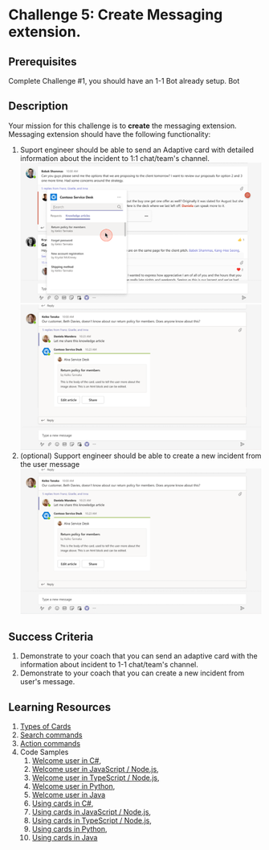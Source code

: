 # Challenge 5: Create Messaging extension.

## Prerequisites

Complete Challenge #1, you should have an 1-1 Bot already setup. Bot

## Description

Your mission for this challenge is to **create** the messaging extension.
Messaging extension should have the following functionality:

1. Suport engineer should be able to send an Adaptive card with detailed information about the incident to 1:1 chat/team's channel.
![Messaging extension: search commands](https://github.com/LevonDX/Teams-Hack-event-March-2022/blob/main/img/me1.png)
![Messaging extension: search commands](https://github.com/LevonDX/Teams-Hack-event-March-2022/blob/main/img/me2.png)
2. (optional) Support engineer should be able to create a new incident from the user message
![Messaging extension: action commands](https://github.com/LevonDX/Teams-Hack-event-March-2022/blob/main/img/me2.png)

## Success Criteria

1. Demonstrate to your coach that you can send an adaptive card with the information about incident to 1-1 chat/team's channel.
2. Demonstrate to your coach that you can create a new incident from user's message.

## Learning Resources

1. [Types of Cards](https://docs.microsoft.com/en-us/microsoftteams/platform/messaging-extensions/what-are-messaging-extensions)
2. [Search commands](https://docs.microsoft.com/en-us/microsoftteams/platform/messaging-extensions/how-to/search-commands/define-search-command)
3. [Action commands](https://docs.microsoft.com/en-us/microsoftteams/platform/messaging-extensions/how-to/action-commands/define-action-command)
4. Code Samples
    1. [Welcome user in C#](https://github.com/microsoft/BotBuilder-Samples/blob/main/samples/csharp_dotnetcore/03.welcome-user),
    2. [Welcome user in JavaScript / Node.js](https://github.com/microsoft/BotBuilder-Samples/blob/main/samples/javascript_nodejs/03.welcome-users),
    3. [Welcome user in TypeScript / Node.js](https://github.com/microsoft/BotBuilder-Samples/blob/main/samples/typescript_nodejs/03.welcome-users),
    4. [Welcome user in Python](https://github.com/microsoft/BotBuilder-Samples/blob/main/samples/python/03.welcome-user),
    5. [Welcome user in Java](https://github.com/microsoft/BotBuilder-Samples/blob/main/samples/java_springboot/03.welcome-user)
    6. [Using cards in C#](https://github.com/microsoft/BotBuilder-Samples/blob/main/samples/csharp_dotnetcore/06.using-cards),
    7. [Using cards in JavaScript / Node.js](https://github.com/microsoft/BotBuilder-Samples/blob/main/samples/javascript_nodejs/05.multi-turn-prompt),
    8. [Using cards in TypeScript / Node.js](https://github.com/microsoft/BotBuilder-Samples/blob/main/samples/typescript_nodejs/06.using-cards),
    9. [Using cards in Python](https://github.com/microsoft/BotBuilder-Samples/blob/main/samples/python/06.using-cards),
    10. [Using cards in Java](https://github.com/microsoft/BotBuilder-Samples/blob/main/samples/java_springboot/06.using-cardshttps://github.com/microsoft/BotBuilder-Samples/blob/main/samples/java_springboot/06.using-cardshttps://github.com/microsoft/BotBuilder-Samples/blob/main/samples/java_springboot/06.using-cards)
